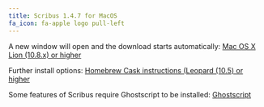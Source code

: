 ```yaml
---
title: Scribus 1.4.7 for MacOS
fa_icon: fa-apple logo pull-left
---
```


A new window will open and the download starts automatically:
<i class="fa fa-download" aria-hidden="true"></i> [Mac OS X Lion (10.8.x) or higher](https://sourceforge.net/projects/scribus/files/scribus/1.4.7/scribus-1.4.7.dmg/download?target=_blank)

Further install options:
<i class="fa fa-download" aria-hidden="true"></i> [Homebrew Cask instructions (Leopard (10.5) or higher](https://wiki.scribus.net/canvas/Scribus_and_Homebrew_Cask?target=_blank)

Some features of Scribus require Ghostscript to be installed:
<i class="fa fa-download" aria-hidden="true"></i> [Ghostscript](https://pages.uoregon.edu/koch/?target=_blank)
